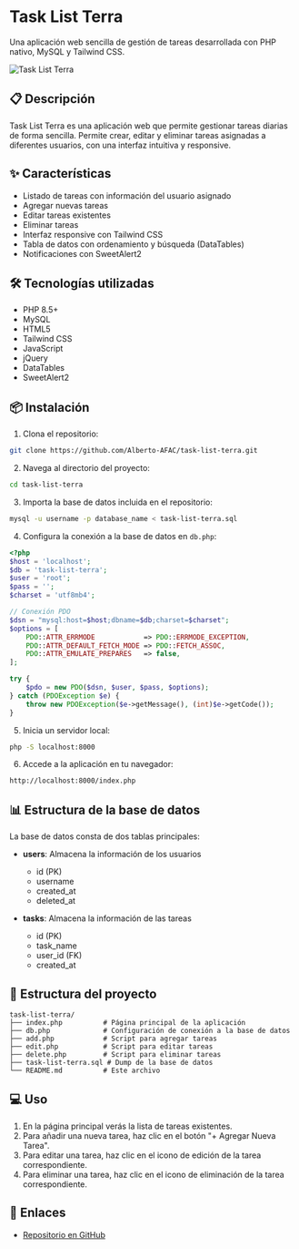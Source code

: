 # Task List Terra

Una aplicación web sencilla de gestión de tareas desarrollada con PHP nativo, MySQL y Tailwind CSS.

![Task List Terra](https://raw.githubusercontent.com/username/task-list-terra/main/screenshot.png)

## 📋 Descripción

Task List Terra es una aplicación web que permite gestionar tareas diarias de forma sencilla. Permite crear, editar y eliminar tareas asignadas a diferentes usuarios, con una interfaz intuitiva y responsive.

## ✨ Características

- Listado de tareas con información del usuario asignado
- Agregar nuevas tareas
- Editar tareas existentes
- Eliminar tareas
- Interfaz responsive con Tailwind CSS
- Tabla de datos con ordenamiento y búsqueda (DataTables)
- Notificaciones con SweetAlert2

## 🛠️ Tecnologías utilizadas

- PHP 8.5+
- MySQL
- HTML5
- Tailwind CSS
- JavaScript
- jQuery
- DataTables
- SweetAlert2

## 📦 Instalación

1. Clona el repositorio:
```bash
git clone https://github.com/Alberto-AFAC/task-list-terra.git
```

2. Navega al directorio del proyecto:
```bash
cd task-list-terra
```

3. Importa la base de datos incluida en el repositorio:
```bash
mysql -u username -p database_name < task-list-terra.sql
```

4. Configura la conexión a la base de datos en `db.php`:
```php
<?php
$host = 'localhost';
$db = 'task-list-terra';
$user = 'root';
$pass = '';
$charset = 'utf8mb4';

// Conexión PDO
$dsn = "mysql:host=$host;dbname=$db;charset=$charset";
$options = [
    PDO::ATTR_ERRMODE            => PDO::ERRMODE_EXCEPTION,
    PDO::ATTR_DEFAULT_FETCH_MODE => PDO::FETCH_ASSOC,
    PDO::ATTR_EMULATE_PREPARES   => false,
];

try {
    $pdo = new PDO($dsn, $user, $pass, $options);
} catch (PDOException $e) {
    throw new PDOException($e->getMessage(), (int)$e->getCode());
}
```

5. Inicia un servidor local:
```bash
php -S localhost:8000
```

6. Accede a la aplicación en tu navegador:
```
http://localhost:8000/index.php
```

## 📊 Estructura de la base de datos

La base de datos consta de dos tablas principales:

- **users**: Almacena la información de los usuarios
  - id (PK)
  - username
  - created_at
  - deleted_at

- **tasks**: Almacena la información de las tareas
  - id (PK)
  - task_name
  - user_id (FK)
  - created_at

## 📁 Estructura del proyecto

```
task-list-terra/
├── index.php          # Página principal de la aplicación
├── db.php             # Configuración de conexión a la base de datos
├── add.php            # Script para agregar tareas
├── edit.php           # Script para editar tareas
├── delete.php         # Script para eliminar tareas
├── task-list-terra.sql # Dump de la base de datos
└── README.md          # Este archivo
```

## 💻 Uso

1. En la página principal verás la lista de tareas existentes.
2. Para añadir una nueva tarea, haz clic en el botón "+ Agregar Nueva Tarea".
3. Para editar una tarea, haz clic en el icono de edición de la tarea correspondiente.
4. Para eliminar una tarea, haz clic en el icono de eliminación de la tarea correspondiente.

## 🔗 Enlaces

- [Repositorio en GitHub](https://github.com/Alberto-AFAC/task-list-terra.git)